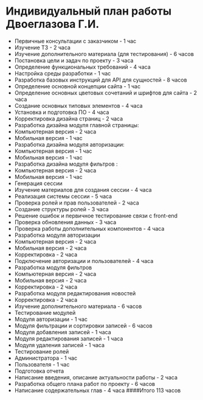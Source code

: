# Индивидуальный план работы Двоеглазова Г.И.

  - Первичные консультации с заказчиком - 1 час
  - Изучение ТЗ - 2 часа
  - Изучение дополнительного материала (для тестирования) - 6 часов
  - Постановка цели и задач по проекту - 3 часа
  - Определение функциональных требований - 4 часа
  - Настройка среды разработки - 1 час
  - Разработка базовых инструкций для API для сущностей - 8 часов
  - Определение основной концепции сайта - 1 час
  - Определение основных цветовых сочетаний и шрифтов для сайта - 2 часа
  - Создание основных типовых элементов - 4 часа
  - Установка и подготовка ПО - 4 часа
  - Корректировка дизайна страниц - 2 часа
  - Разработка дизайна модуля главной страницы:
  - Компьютерная версия - 2 часа
  - Мобильная версия - 1 час
  - Разработка дизайна модуля авторизации:
  - Компьютерная версия - 1 час
  - Мобильная версия - 1 час
  - Разработка дизайна модуля фильтров :
  - Компьютерная версия - 2 часа
  - Мобильная версия - 1 час
  - Генерация сессии
  - Изучение материалов для создания сессии - 4 часа
  - Реализация системы сессии - 5 часа
  - Проверка ролей и прав пользователей - 2 часа
  - Создание структуры ролей - 3 часа
  - Решение ошибок и первичное тестирование связи с front-end
  - Проверка обновления данных - 3 часа
  - Проверка работы дополнительных компонентов - 4 часа
  - Разработка модуля авторизации
  - Компьютерная версия - 2 часа
  - Мобильная версия - 2 часа
  - Корректировка - 2 часа
  - Подключение авторизации и пользователей - 4 часа
  - Разработка модуля фильтров
  - Компьютерная версия - 2 часа
  - Мобильная версия - 2 часа
  - Корректировка - 2 часа
  - Разработка модуля редактирования новостей
  - Корректировка - 2 часа
  - Изучение дополнительного материала - 6 часов
  - Тестирование модулей
  - Модуля авторизации - 1 час
  - Модуля фильтрации и сортировки записей - 6 часов
  - Модуля добавления записей - 1 часа
  - Модуля редактирования записей - 1 часа
  - Модуля удаления записей - 1 часа
  - Тестирование ролей
  - Администратора - 1 час
  - Пользователя - 1 час
  - Подготовка отчета
  - Написание введения, описание актуальности работы - 2 часа
  - Разработка общего плана работ по проекту - 6 часов
  - Написание содержательных глав - 4 часа
  ####Итого 113 часов
